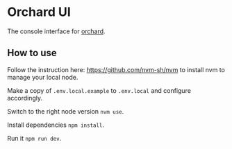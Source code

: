 # Orchard UI

The console interface for [orchard](https://github.com/salesforce/orchard).

## How to use

Follow the instruction here: https://github.com/nvm-sh/nvm to install nvm to
manage your local node.

Make a copy of `.env.local.example` to `.env.local` and configure accordingly.

Switch to the right node version `nvm use`.

Install dependencies `npm install`.

Run it `npm run dev`.
